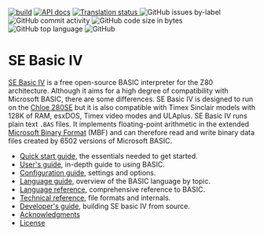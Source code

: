 [![build](https://github.com/cheveron/sebasic4/actions/workflows/main.yml/badge.svg)](https://github.com/cheveron/sebasic4/actions/workflows/main.yml)
[![API docs](https://github.com/cheveron/sebasic4/actions/workflows/api.yml/badge.svg)](https://github.com/cheveron/sebasic4/actions/workflows/api.yml)
<a href="https://hosted.weblate.org/engage/sebasic4/">
<img src="https://hosted.weblate.org/widgets/sebasic4/-/svg-badge.svg" alt="Translation status" />
</a>
![GitHub issues by-label](https://img.shields.io/github/issues/cheveron/sebasic4/bug)
![GitHub commit activity](https://img.shields.io/github/commit-activity/m/cheveron/sebasic4)
![GitHub code size in bytes](https://img.shields.io/github/languages/code-size/cheveron/sebasic4)
![GitHub top language](https://img.shields.io/github/languages/top/cheveron/sebasic4)
![GitHub](https://img.shields.io/github/license/cheveron/sebasic4)

# SE Basic IV

[SE Basic IV](https://cheveron.github.io/sebasic4/) is a free open-source BASIC interpreter for the Z80 architecture. Although it aims for a high degree of compatibility with Microsoft BASIC, there are some differences. SE Basic IV is designed to run on the [Chloe 280SE](https://github.com/cheveron/sebasic4/wiki/Chloe-280SE) but it is also compatible with Timex Sinclair models with 128K of RAM, esxDOS, Timex video modes and ULAplus. SE Basic IV runs plain text `.BAS` files. It implements floating-point arithmetic in the extended [Microsoft Binary Format](https://github.com/cheveron/sebasic4/wiki/Technical-reference#microsoft-binary-format-extended) (MBF) and can therefore read and write binary data files created by 6502 versions of Microsoft BASIC.  

* [Quick start guide](https://github.com/cheveron/sebasic4/wiki/Quick-start-guide), the essentials needed to get started.
* [User's guide](https://github.com/cheveron/sebasic4/wiki/User's-guide), in-depth guide to using BASIC.
* [Configuration guide](https://github.com/cheveron/sebasic4/wiki/Configuration-guide), settings and options.
* [Language guide](https://github.com/cheveron/sebasic4/wiki/Language-guide), overview of the BASIC language by topic.
* [Language reference](https://github.com/cheveron/sebasic4/wiki/Language-reference), comprehensive reference to BASIC.
* [Technical reference](https://github.com/cheveron/sebasic4/wiki/Technical-reference), file formats and internals.
* [Developer's guide](https://github.com/cheveron/sebasic4/wiki/Developer-guide), building SE basic IV from source.
* [Acknowledgments](https://github.com/cheveron/sebasic4/wiki/Acknowledgments)
* [License](https://github.com/cheveron/sebasic4/wiki/License)
